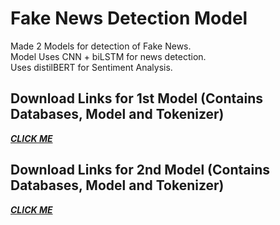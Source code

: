 # Fake News Detection Model
Made 2 Models for detection of Fake News.  
Model Uses CNN + biLSTM for news detection.  
Uses distilBERT for Sentiment Analysis.
## Download Links for 1st Model (Contains Databases, Model and Tokenizer)
***[CLICK ME](https://drive.google.com/drive/folders/189UjfsBH5Ur6fOx6Q4VChhIJ3O4lQ-bf?usp=sharing)***
## Download Links for 2nd Model (Contains Databases, Model and Tokenizer)
***[CLICK ME](https://drive.google.com/drive/folders/1Czjijig-OMXdrBfXNBii2d13Wfs3KmUh?usp=sharing)***
